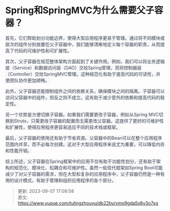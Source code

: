 # Spring和SpringMVC为什么需要父子容器？

<font style="color:rgb(55, 65, 81);background-color:rgb(247, 247, 248);">首先，它们帮助划分功能边界，使得大型应用程序更易于管理。通过将不同模块或层次的组件分别放置在父子容器中，我们能够清晰地定义每个容器的职责，从而提高了代码的可维护性和可扩展性。</font>

<font style="color:rgb(55, 65, 81);background-color:rgb(247, 247, 248);">其次，父子容器在规范整体架构方面起到了关键作用。例如，我们可以将业务逻辑层（Service）和数据访问层（DAO）交给Spring管理，而将控制器层（Controller）交给SpringMVC管理。这种规范化有助于提高代码的可读性，并使团队协作更加顺畅。</font>

<font style="color:rgb(55, 65, 81);background-color:rgb(247, 247, 248);">此外，父子容器还能限制组件之间的依赖关系，确保模块之间的隔离。子容器可以访问父容器中的组件，但反之则不成立。这有助于减少意外的依赖和提高代码的稳定性。</font>

<font style="color:rgb(55, 65, 81);background-color:rgb(247, 247, 248);">另一个优势是方便切换子容器。如果我们需要更改子容器，例如从Spring MVC切换到Struts，只需更改子容器的配置而无需更改父容器。这提供了更好的可维护性和扩展性，使得应用程序更容易适应不同的技术栈或框架。</font>

<font style="color:rgb(55, 65, 81);background-color:rgb(247, 247, 248);">最后，父子容器的使用还有助于节省资源。父容器中的Bean可以在整个应用程序范围内共享，而不必每次创建。这对于大型应用程序来说尤为重要，可以降低内存和性能开销。</font>

<font style="color:rgb(55, 65, 81);background-color:rgb(247, 247, 248);">综上所述，父子容器在Spring框架中的应用不仅有助于功能性划分，还有助于架构的规范化、模块化、松耦合和可维护性。虽然一些现代框架如Spring Boot可能减少了对父子容器的需求，但在大型和复杂的应用程序中，父子容器仍然是一种有用的设计模式，有助于管理和组织应用程序的各个部分。</font>



> 更新: 2023-09-07 17:08:58  
> 原文: <https://www.yuque.com/tulingzhouyu/db22bv/vmo9gda5x6y3o7sg>